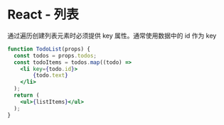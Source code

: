 # React - 列表
通过遍历创建列表元素时必须提供 key 属性。通常使用数据中的 id 作为 key

```jsx
function TodoList(props) {
  const todos = props.todos;
  const todoItems = todos.map((todo) =>
    <li key={todo.id}>
        {todo.text}
    </li>
  );
  return (
    <ul>{listItems}</ul>
  );
}
```
